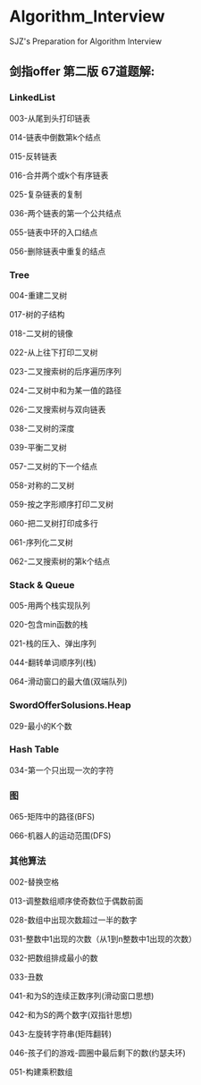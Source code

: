 # Algorithm_Interview
SJZ's Preparation for Algorithm Interview

## 剑指offer 第二版 67道题解:
### LinkedList
003-从尾到头打印链表

014-链表中倒数第k个结点

015-反转链表

016-合并两个或k个有序链表

025-复杂链表的复制

036-两个链表的第一个公共结点

055-链表中环的入口结点

056-删除链表中重复的结点
### Tree
004-重建二叉树

017-树的子结构

018-二叉树的镜像

022-从上往下打印二叉树

023-二叉搜索树的后序遍历序列

024-二叉树中和为某一值的路径

026-二叉搜索树与双向链表

038-二叉树的深度

039-平衡二叉树

057-二叉树的下一个结点

058-对称的二叉树

059-按之字形顺序打印二叉树

060-把二叉树打印成多行

061-序列化二叉树

062-二叉搜索树的第k个结点

### Stack & Queue

005-用两个栈实现队列

020-包含min函数的栈

021-栈的压入、弹出序列

044-翻转单词顺序列(栈)

064-滑动窗口的最大值(双端队列)

### SwordOfferSolusions.Heap

029-最小的K个数

### Hash Table

034-第一个只出现一次的字符

### 图

065-矩阵中的路径(BFS)

066-机器人的运动范围(DFS)

### 其他算法

002-替换空格

013-调整数组顺序使奇数位于偶数前面

028-数组中出现次数超过一半的数字

031-整数中1出现的次数（从1到n整数中1出现的次数）

032-把数组排成最小的数

033-丑数

041-和为S的连续正数序列(滑动窗口思想)

042-和为S的两个数字(双指针思想)

043-左旋转字符串(矩阵翻转)

046-孩子们的游戏-圆圈中最后剩下的数(约瑟夫环)

051-构建乘积数组
